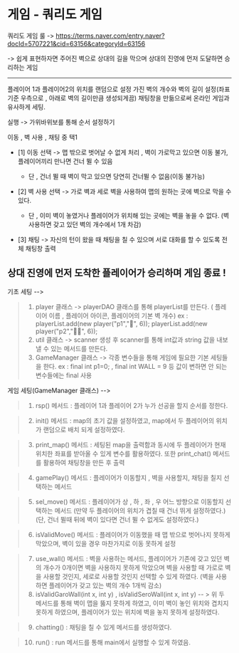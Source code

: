 # 게임 - 쿼리도 게임

쿼리도 게임 룰 -> https://terms.naver.com/entry.naver?docId=5707221&cid=63156&categoryId=63156

-> 쉽게 표현하자면 주어진 벽으로 상대의 길을 막으며 상대의 진영에 먼저 도달하면 승리하는 게임


---------------------------------------------------------------------------------------------------------------------------
플레이어 1과 플레이어2의 위치를 랜덤으로 설정
가진 벽의 개수와 벽의 길이 설정(좌표 기준 우측으로 , 아래로 벽의 길이만큼 생성되게끔)
채팅창을 만듦으로써 온라인 게임과 유사하게 세팅.


실행 -> 
가위바위보를 통해 순서 설정하기

이동 , 벽 사용 , 채팅 중 택1
- [1] 이동 선택 -> 맵 밖으로 벗어날 수 없게 처리 , 벽이 가로막고 있으면 이동 불가, 플레이어끼리 만나면 건너 뛸 수 있음
   * 단 , 건너 뛸 때 벽이 막고 있으면 당연히 건너뛸 수 없음(이동 불가능)
 
- [2] 벽 사용 선택 -> 가로 벽과 세로 벽을 사용하여 맵의 원하는 곳에 벽으로 막을 수 있다.
   * 단 , 이미 벽이 놓였거나 플레이어가 위치해 있는 곳에는 벽을 놓을 수 없다. (벽 사용하면 갖고 있던 벽의 개수에서 1개 차감)
 
- [3] 채팅 -> 자신의 턴이 왔을 때 채팅을 칠 수 있으며 서로 대화를 할 수 있도록 전체 채팅창 출력

상대 진영에 먼저 도착한 플레이어가 승리하며 게임 종료 !
---------------------------------------------------------------------------------------------------------------------------

기초 세팅 -->
> 1. player 클래스 -> playerDAO 클래스를 통해 playerList를 만든다. ( 플레이어 이름 , 플레이어 아이콘, 플레이어의 기본 벽 개수)
  ex : 		playerList.add(new player("p1","🤴", 6));
		      playerList.add(new player("p2","👳‍♂️", 6));
> 2. util 클래스 -> scanner 생성 후 scanner를 통해 int값과 string 값을 내보낼 수 있는 메서드를 만든다.
> 3. GameManager 클래스 -> 각종 변수들을 통해 게임에 필요한 기본 세팅들을 한다.
  ex : final int p1=0; , final int WALL = 9 등 값이 변하면 안 되는 변수들에는 final 사용
    
게임 세팅(GameManager 클래스) -->
> 1. rsp() 메서드 : 플레이어 1과 플레이어 2가 누가 선공을 할지 순서를 정한다.

> 2. init() 메서드 :  map의 초기 값을 설정하였고, map에서 두 플레이어의 위치가 랜덤으로 배치 되게 설정하였다.

> 3. print_map() 메서드 : 세팅된 map을 출력함과 동시에 두 플레이어가 현재 위치한 좌표를 받아올 수 있게 변수를 활용하였다.
                          또한 print_chat() 메서드를 활용하여 채팅창을 만든 후 출력
                          
> 4. gamePlay() 메서드 : 플레이어가 이동할지 , 벽을 사용할지, 채팅을 칠지 선택하는 메서드

> 5. sel_move() 메서드 : 플레이어가 상 , 하 , 좌 , 우 어느 방향으로 이동할지 선택하는 메서드
                        (만약 두 플레이어의 위치가 겹칠 때 건너 뛰게 설정하였다.)
                        (단, 건너 뛸때 뒤에 벽이 있다면 건너 뛸 수 없게도 설정하였다.)

> 6. isValidMove() 메서드 : 플레이어가 이동했을 때 맵 밖으로 벗어나지 못하게 막았으며, 벽이 있을 경우 마찬가지로 이동 못하게 설정

> 7. use_wall() 메서드 : 벽을 사용하는 메서드, 플레이어가 기존에 갖고 있던 벽의 개수가 0개이면 벽을 사용하지 못하게 막았으며
                         벽을 사용할 때 가로로 벽을 사용할 것인지, 세로로 사용할 것인지 선택할 수 있게 하였다. 
                         (벽을 사용하면 플레이어가 갖고 있는 벽의 개수 1개씩 감소)
> 8. isValidGaroWall(int x, int y) , isValidSeroWall(int x, int y)
-- >  위 두 메서드를 통해 벽이 맵을 뚫지 못하게 하였고, 이미 벽이 놓인 위치와 겹치지 못하게 하였으며,
     플레이어가 있는 위치에 벽을 놓지 못하게 설정하였다.

> 9. chatting() : 채팅을 칠 수 있게 메서드를 생성하였다.

> 10. run() : run 메서드를 통해 main에서 실행할 수 있게 하였음.
